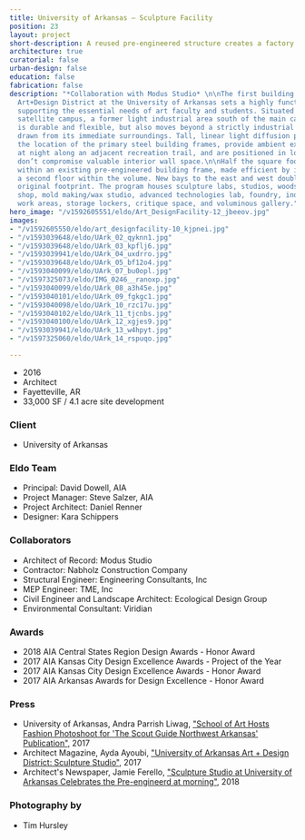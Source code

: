 ```yaml
---
title: University of Arkansas — Sculpture Facility
position: 23
layout: project
short-description: A reused pre-engineered structure creates a factory for art.
architecture: true
curatorial: false
urban-design: false
education: false
fabrication: false
description: "*Collaboration with Modus Studio* \n\nThe first building in the emerging
  Art+Design District at the University of Arkansas sets a highly functional tone,
  supporting the essential needs of art faculty and students. Situated on a 3.8-acre
  satellite campus, a former light industrial area south of the main campus, the building
  is durable and flexible, but also moves beyond a strictly industrial vocabulary
  drawn from its immediate surroundings. Tall, linear light diffusion panels indicate
  the location of the primary steel building frames, provide ambient exterior lighting
  at night along an adjacent recreation trail, and are positioned in locations that
  don’t compromise valuable interior wall space.\n\nHalf the square footage is housed
  within an existing pre-engineered building frame, made efficient by introducing
  a second floor within the volume. New bays to the east and west double the building’s
  original footprint. The program houses sculpture labs, studios, woodshop, steel
  shop, mold making/wax studio, advanced technologies lab, foundry, indoor/outdoor
  work areas, storage lockers, critique space, and voluminous gallery."
hero_image: "/v1592605551/eldo/Art_DesignFacility-12_jbeeov.jpg"
images:
- "/v1592605550/eldo/art_designfacility-10_kjpnei.jpg"
- "/v1593039648/eldo/UArk_02_qyknn1.jpg"
- "/v1593039648/eldo/UArk_03_kpflj6.jpg"
- "/v1593039941/eldo/UArk_04_uxdrro.jpg"
- "/v1593039648/eldo/UArk_05_bf12o4.jpg"
- "/v1593040099/eldo/UArk_07_bu0opl.jpg"
- "/v1597325073/eldo/IMG_0246__ranoxp.jpg"
- "/v1593040099/eldo/UArk_08_a3h45e.jpg"
- "/v1593040101/eldo/UArk_09_fgkgc1.jpg"
- "/v1593040098/eldo/UArk_10_rzc17u.jpg"
- "/v1593040102/eldo/UArk_11_tjcnbs.jpg"
- "/v1593040100/eldo/UArk_12_xgjes9.jpg"
- "/v1593039941/eldo/UArk_13_w4hpyt.jpg"
- "/v1597325060/eldo/UArk_14_rspuqo.jpg"

---
```

* 2016
* Architect
* Fayetteville, AR
* 33,000 SF / 4.1 acre site development

### Client

* University of Arkansas

### Eldo Team

* Principal: David Dowell, AIA
* Project Manager: Steve Salzer, AIA
* Project Architect: Daniel Renner
* Designer: Kara Schippers

### Collaborators

* Architect of Record: Modus Studio
* Contractor: Nabholz Construction Company
* Structural Engineer: Engineering Consultants, Inc
* MEP Engineer: TME, Inc
* Civil Engineer and Landscape Architect: Ecological Design Group
* Environmental Consultant: Viridian

### Awards

* 2018 AIA Central States Region Design Awards - Honor Award
* 2017 AIA Kansas City Design Excellence Awards - Project of the Year
* 2017 AIA Kansas City Design Excellence Awards - Honor Award
* 2017 AIA Arkansas Awards for Design Excellence - Honor Award

### Press

* University of Arkansas, Andra Parrish Liwag, ["School of Art Hosts Fashion Photoshoot for 'The Scout Guide Northwest Arkansas' Publication"](https://news.uark.edu/articles/40435/school-of-art-hosts-fashion-photoshoot-for-the-scout-guide-northwest-arkansas-publication "School of Art Hosts Fashion Photoshoot for 'The Scout Guide Northwest Arkansas' Publication"), 2017
* Architect Magazine, Ayda Ayoubi, ["University of Arkansas Art + Design District: Sculpture Studio"](http://www.architectmagazine.com/project-gallery/university-of-arkansas-art-design-district-sculpture-studio_o "University of Arkansas Art + Design District: Sculpture Studio"), 2017
* Architect's Newspaper, Jamie Ferello, ["Sculpture Studio at University of Arkansas Celebrates the Pre-engineerd at morning"](https://archpaper.com/2018/06/sculpture-studio-at-university-of-arkansas-celebrates-the-pre-engineered-metal-building/#gallery-0-slide-0 "Sculpture Studio at University of Arkansas Celebrates the Pre-engineerd at morning"), 2018

### Photography by

* Tim Hursley